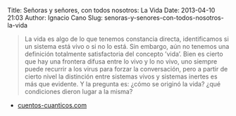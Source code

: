 Title: Señoras y señores, con todos nosotros: La Vida
Date: 2013-04-10 21:03
Author: Ignacio Cano
Slug: senoras-y-senores-con-todos-nosotros-la-vida

> La vida es algo de lo que tenemos constancia directa, identificamos si
> un sistema está vivo o si no lo está. Sin embargo, aún no tenemos una
> definición totalmente satisfactoria del concepto ’vida’. Bien es
> cierto que hay una frontera difusa entre lo vivo y lo no vivo, uno
> siempre puede recurrir a los virus para forzar la conversación, pero a
> partir de cierto nivel la distinción entre sistemas vivos y sistemas
> inertes es más que evidente. Y la pregunta es: ¿cómo se originó la
> vida? ¿qué condiciones dieron lugar a la misma?

- [cuentos-cuanticos.com][]

  [cuentos-cuanticos.com]: http://cuentos-cuanticos.com/2013/04/09/teorias-origen-de-la-vida/
    "Señoras y señores, con todos nosotros: La Vida"
